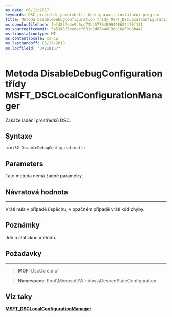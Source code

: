 ```yaml
---
ms.date: 06/12/2017
keywords: DSC prostředí powershell, konfiguraci, instalační program
title: Metoda DisableDebugConfiguration třídy MSFT_DSCLocalConfigurationManager
ms.openlocfilehash: fef4337e4e9c5cc72b457704899498624476f131
ms.sourcegitcommit: 54534635eedacf531d8d6344019dc16a50b8b441
ms.translationtype: MT
ms.contentlocale: cs-CZ
ms.lasthandoff: 05/17/2018
ms.locfileid: "34218157"
---
```

# <a name="disabledebugconfiguration-method-of-the-msftdsclocalconfigurationmanager-class"></a>Metoda DisableDebugConfiguration třídy MSFT_DSCLocalConfigurationManager

Zakáže ladění prostředků DSC.

<a name="syntax"></a>Syntaxe
------

```mof
uint32 DisableDebugConfiguration();
```

<a name="parameters"></a>Parameters
----------

Tato metoda nemá žádné parametry.

## <a name="return-value"></a>Návratová hodnota
------------

Vrátí nula v případě úspěchu; v opačném případě vrátí kód chyby.

## <a name="remarks"></a>Poznámky

Jde o statickou metodu.

## <a name="requirements"></a>Požadavky
------------
>**MOF:** DscCore.mof

>**Namespace**: Root\Microsoft\Windows\DesiredStateConfiguration


## <a name="see-also"></a>Viz taky


[**MSFT_DSCLocalConfigurationManager**](msft-dsclocalconfigurationmanager.md)